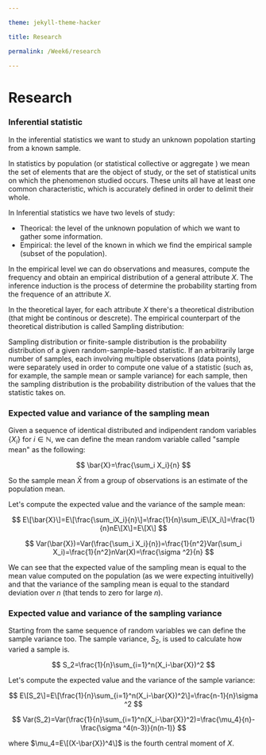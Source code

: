 ```yaml
---

theme: jekyll-theme-hacker

title: Research

permalink: /Week6/research

---
```


# Research

### Inferential statistic
In the inferential statistics we want to study an unknown popolation starting from a known sample.

In statistics by population (or statistical collective or aggregate ) we mean the set of elements that are the object of study, or the set of statistical units on which the phenomenon studied occurs. These units all have at least one common characteristic, which is accurately defined in order to delimit their whole.

In Inferential statistics we have two levels of study:

+ Theorical: the level of the unknown population of which we want to gather some information.
+ Empirical: the level of the known in which we find the empirical sample (subset of the population).

In the empirical level we can do observations and measures, compute the frequency and obtain an empirical distribution of a general attribute $X$.
The inference induction is the process of determine the probability starting from the frequence of an attribute $X$.

In the theoretical layer, for each attribute $X$ there's a theoretical distribution (that might be continous or descrete). The empirical counterpart of the theoretical distribution is called Sampling distribution:

Sampling distribution or finite-sample distribution is the probability distribution of a given random-sample-based statistic. If an arbitrarily large number of samples, each involving multiple observations (data points), were separately used in order to compute one value of a statistic (such as, for example, the sample mean or sample variance) for each sample, then the sampling distribution is the probability distribution of the values that the statistic takes on.

### Expected value and variance of the sampling mean

Given a sequence of identical distributed and indipendent random variables $\{X_i\}$ for $i\in \mathbb{N}$, we can define the mean random variable called "sample mean" as the following:

$$
\bar{X}=\frac{\sum_i X_i}{n}
$$

So the sample mean $\bar{X}$ from a group of observations is an estimate of the population mean.

Let's compute the expected value and the variance of the sample mean:

$$
E\[\bar{X}\]=E\[\frac{\sum_iX_i}{n}\]=\frac{1}{n}\sum_iE\[X_i\]=\frac{1}{n}nE\[X\]=E\[X\]
$$

$$
Var(\bar{X})=Var(\frac{\sum_i X_i}{n})=\frac{1}{n^2}Var(\sum_i X_i)=\frac{1}{n^2}nVar(X)=\frac{\sigma ^2}{n}
$$

We can see that the expected value of the sampling mean is equal to the mean value computed on the population (as we were expecting intuitivelly) and that the variance of the sampling mean is equal to the standard deviation over $n$ (that tends to zero for large $n$).

### Expected value and variance of the sampling variance

Starting from the same sequence of random variables we can define the sample variance too. The sample variance, $S_2$, is used to calculate how varied a sample is.

$$
S_2=\frac{1}{n}\sum_{i=1}^n(X_i-\bar{X})^2
$$

Let's compute the expected value and the variance of the sample variance:

$$
E\[S_2\]=E\[\frac{1}{n}\sum_{i=1}^n(X_i-\bar{X})^2\]=\frac{n-1}{n}\sigma ^2
$$

$$
Var(S_2)=Var(\frac{1}{n}\sum_{i=1}^n(X_i-\bar{X})^2)=\frac{\mu_4}{n}-\frac{\sigma ^4(n-3)}{n(n-1)}
$$

where $\mu_4=E\[(X-\bar{X})^4\]$ is the fourth central moment of $X$.
